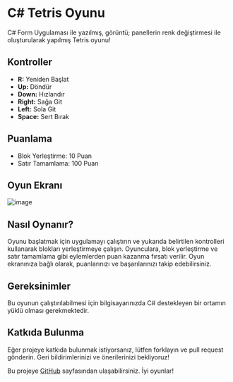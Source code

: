 # C# Tetris Oyunu

C# Form Uygulaması ile yazılmış, görüntü; panellerin renk değiştirmesi ile oluşturularak yapılmış Tetris oyunu!

## Kontroller

- **R:** Yeniden Başlat
- **Up:** Döndür
- **Down:** Hızlandır
- **Right:** Sağa Git
- **Left:** Sola Git
- **Space:** Sert Bırak

## Puanlama

- Blok Yerleştirme: 10 Puan
- Satır Tamamlama: 100 Puan

## Oyun Ekranı

![image](https://github.com/onatender/tetris/assets/152275242/98b8e02a-a4b4-4328-af91-d75e38e272cd)


## Nasıl Oynanır?

Oyunu başlatmak için uygulamayı çalıştırın ve yukarıda belirtilen kontrolleri kullanarak blokları yerleştirmeye çalışın. Oyunculara, blok yerleştirme ve satır tamamlama gibi eylemlerden puan kazanma fırsatı verilir. Oyun ekranınıza bağlı olarak, puanlarınızı ve başarılarınızı takip edebilirsiniz.

## Gereksinimler

Bu oyunun çalıştırılabilmesi için bilgisayarınızda C# destekleyen bir ortamın yüklü olması gerekmektedir.

## Katkıda Bulunma

Eğer projeye katkıda bulunmak istiyorsanız, lütfen forklayın ve pull request gönderin. Geri bildirimlerinizi ve önerilerinizi bekliyoruz!

Bu projeye [GitHub](https://github.com/onatender/tetris) sayfasından ulaşabilirsiniz. İyi oyunlar!


